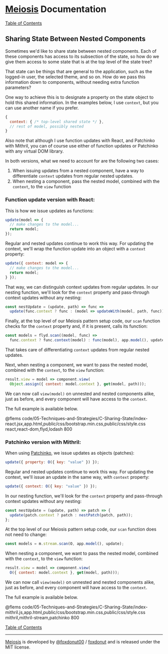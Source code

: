 # [Meiosis](https://meiosis.js.org) Documentation

[Table of Contents](toc.html)

## Sharing State Between Nested Components

Sometimes we'd like to share state between nested components. Each of these components has
access to its subsection of the state, so how do we give them access to some state that is
at the top level of the state tree?

That state can be things that are general to the application, such as the logged-in user,
the selected theme, and so on. How do we pass this information down to components, without
needing extra function parameters?

One way to achieve this is to designate a property on the state object to hold this shared
information. In the examples below, I use `context`, but you can use another name if you
prefer.

```javascript
{
  context: { /* top-level shared state */ },
  // rest of model, possibly nested
}
```

Also note that although I use function updates with React, and Patchinko with Mithril, you
can of course use either of function updates or Patchinko with any virtual DOM library.

In both versions, what we need to account for are the following two cases:

1. When issuing updates from a nested component, have a way to differentiate `context`
updates from regular nested updates.
1. When nesting a component, pass the nested model, combined with the `context`, to the
`view` function

### Function update version with React:

This is how we issue updates as functions:

```javascript
update(model => {
  // make changes to the model...
  return model;
});
```

Regular and nested updates continue to work this way. For updating the context, we'll wrap
the function update into an object with a `context` property:

```javascript
update({ context: model => {
  // make changes to the model...
  return model;
} });
```

That way, we can distinguish context updates from regular updates. In our nesting function,
we'll look for the `context` property and pass-through context updates without any nesting:

```javascript
const nestUpdate = (update, path) => func =>
  update(func.context ? func : (model => updateWith(model, path, func)));
```

Finally, at the top level of our Meiosis pattern setup code, our `scan` function checks for
the `context` property and, if it is present, calls its function:

```javascript
const models = flyd.scan((model, func) =>
  func.context ? func.context(model) : func(model), app.model(), update);
```

That takes care of differentiating `context` updates from regular nested updates.

Next, when nesting a component, we want to pass the nested model, combined with the `context`,
to the `view` function:

```javascript
result.view = model => component.view(
  Object.assign({ context: model.context }, get(model, path)));
```

We can now call `view(model)` on unnested and nested components alike, just as before, and
every component will have access to the `context`.

The full example is available below.

@flems code/05-Techniques-and-Strategies/C-Sharing-State/index-react.jsx,app.html,public/css/bootstrap.min.css,public/css/style.css react,react-dom,flyd,lodash 800

### Patchinko version with Mithril:

When using [Patchinko](https://github.com/barneycarroll/patchinko), we issue updates as objects
(patches):

```javascript
update({ property: O({ key: "value" }) });
```

Regular and nested updates continue to work this way. For updating the context, we'll issue an
update in the same way, with `context` property:

```javascript
update({ context: O({ key: "value" }) });
```

In our nesting function, we'll look for the `context` property and pass-through context updates
without any nesting:

```javascript
const nestUpdate = (update, path) => patch => {
  update(patch.context ? patch : nestPatch(patch, path));
};
```

At the top level of our Meiosis pattern setup code, our `scan` function does not need to change:

```javascript
const models = m.stream.scan(O, app.model(), update);
```

When nesting a component, we want to pass the nested model, combined with the `context`,
to the `view` function:

```javascript
result.view = model => component.view(
  O({ context: model.context }, get(model, path)));
```

We can now call `view(model)` on unnested and nested components alike, just as before, and
every component will have access to the `context`.

The full example is available below.

@flems code/05-Techniques-and-Strategies/C-Sharing-State/index-mithril.js,app.html,public/css/bootstrap.min.css,public/css/style.css mithril,mithril-stream,patchinko 800

[Table of Contents](toc.html)

-----

[Meiosis](https://meiosis.js.org) is developed by [@foxdonut00](http://twitter.com/foxdonut00) / [foxdonut](https://github.com/foxdonut) and is released under the MIT license.
